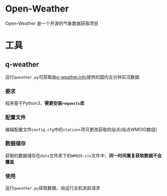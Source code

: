 # Open-Weather
Open-Weather 是一个开源的气象数据获取项目

# 工具
## q-weather
运行`qweather.py`可获取由[q-weather.info](http://q-weather.info)提供的国内五分钟实况数据
### 要求
程序基于Python3，**需要安装`requests`库**
### 配置文件
编辑配置文件`config.cfg`中的`stations`项可更改获取的站点(站点WMOID数组)
### 数据储存
获取的数据储存在`data`文件夹下的`WMOID.csv`文件中，**同一时间重复获取数据不会覆盖**
### 使用
运行`qweather.py`获取数据，由运行主机发起请求
